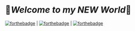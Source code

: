 # 🌠***Welcome to my NEW World***🌠
[![forthebadge](https://forthebadge.com/images/badges/contains-cat-gifs.svg)](https://forthebadge.com) | [![forthebadge](https://forthebadge.com/images/badges/made-with-python.svg)](https://forthebadge.com) | [![forthebadge](https://forthebadge.com/images/badges/built-with-science.svg)](https://forthebadge.com)

<!--
**SaaRaaS-1300/SaaRaaS-1300** is a ✨ _special_ ✨ repository because its `README.md` (this file) appears on your GitHub profile.

Here are some ideas to get you started:

- 🔭 I’m currently working on ...
- 🌱 I’m currently learning ...
- 👯 I’m looking to collaborate on ...
- 🤔 I’m looking for help with ...
- 💬 Ask me about ...
- 📫 How to reach me: ...
- 😄 Pronouns: ...
- ⚡ Fun fact: ...
-->
